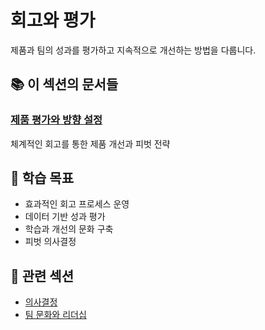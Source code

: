 # 회고와 평가

제품과 팀의 성과를 평가하고 지속적으로 개선하는 방법을 다룹니다.

## 📚 이 섹션의 문서들

### [제품 평가와 방향 설정](product-evaluation-direction.md)
체계적인 회고를 통한 제품 개선과 피벗 전략

## 🎯 학습 목표

- 효과적인 회고 프로세스 운영
- 데이터 기반 성과 평가
- 학습과 개선의 문화 구축
- 피벗 의사결정

## 🔗 관련 섹션

- [의사결정](../decision-making/README.md)
- [팀 문화와 리더십](../team-culture/README.md)